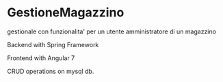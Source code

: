 # GestioneMagazzino
gestionale con funzionalita' per un utente amministratore di un magazzino


Backend with Spring Framework

Frontend with Angular 7

CRUD operations on mysql db.
